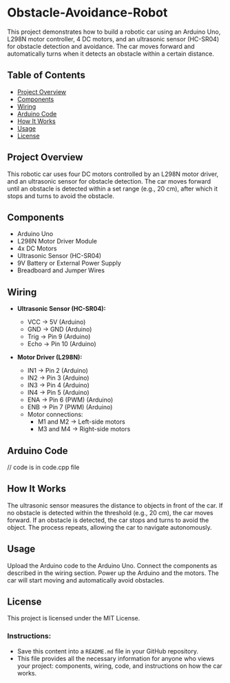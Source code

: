 # Obstacle-Avoidance-Robot

This project demonstrates how to build a robotic car using an Arduino Uno, L298N motor controller, 4 DC motors, and an ultrasonic sensor (HC-SR04) for obstacle detection and avoidance. The car moves forward and automatically turns when it detects an obstacle within a certain distance.

## Table of Contents
- [Project Overview](#project-overview)
- [Components](#components)
- [Wiring](#wiring)
- [Arduino Code](#arduino-code)
- [How It Works](#how-it-works)
- [Usage](#usage)
- [License](#license)

## Project Overview
This robotic car uses four DC motors controlled by an L298N motor driver, and an ultrasonic sensor for obstacle detection. The car moves forward until an obstacle is detected within a set range (e.g., 20 cm), after which it stops and turns to avoid the obstacle.

## Components
- Arduino Uno
- L298N Motor Driver Module
- 4x DC Motors
- Ultrasonic Sensor (HC-SR04)
- 9V Battery or External Power Supply
- Breadboard and Jumper Wires

## Wiring
- **Ultrasonic Sensor (HC-SR04):**
  - VCC → 5V (Arduino)
  - GND → GND (Arduino)
  - Trig → Pin 9 (Arduino)
  - Echo → Pin 10 (Arduino)

- **Motor Driver (L298N):**
  - IN1 → Pin 2 (Arduino)
  - IN2 → Pin 3 (Arduino)
  - IN3 → Pin 4 (Arduino)
  - IN4 → Pin 5 (Arduino)
  - ENA → Pin 6 (PWM) (Arduino)
  - ENB → Pin 7 (PWM) (Arduino)
  - Motor connections:
    - M1 and M2 → Left-side motors
    - M3 and M4 → Right-side motors

## Arduino Code
// code is in code.cpp file 



## How It Works
The ultrasonic sensor measures the distance to objects in front of the car.
If no obstacle is detected within the threshold (e.g., 20 cm), the car moves forward.
If an obstacle is detected, the car stops and turns to avoid the object.
The process repeats, allowing the car to navigate autonomously.

## Usage
Upload the Arduino code to the Arduino Uno.
Connect the components as described in the wiring section.
Power up the Arduino and the motors.
The car will start moving and automatically avoid obstacles.

## License
This project is licensed under the MIT License.

### Instructions:
- Save this content into a `README.md` file in your GitHub repository.
- This file provides all the necessary information for anyone who views your project: components, wiring, code, and instructions on how the car works.
